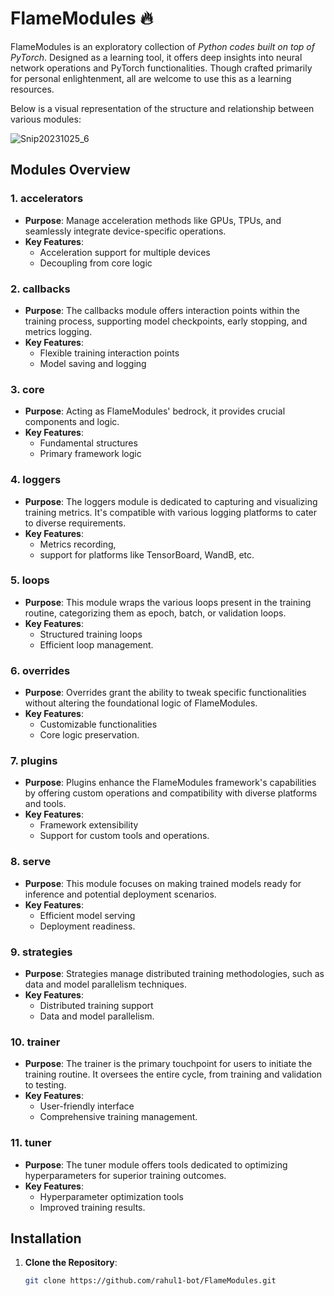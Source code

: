 # FlameModules 🔥

<!--![FlameModules Logo](link_to_your_logo.png)  <!-- If you have a logo, replace 'link_to_your_logo.png' with the actual link -->

FlameModules is an exploratory collection of *Python codes built on top of PyTorch*. Designed as a learning tool, it offers deep insights into neural network operations and PyTorch functionalities. Though crafted primarily for personal enlightenment, all are welcome to use this as a learning resources.

Below is a visual representation of the structure and relationship between various modules:

![Snip20231025_6](https://github.com/rahul1-bot/FlameModules/assets/65220704/5c17901a-88de-417c-9d7e-c0608ff20095)



## Modules Overview

### 1. **accelerators**
- **Purpose**: Manage acceleration methods like GPUs, TPUs, and seamlessly integrate device-specific operations.
- **Key Features**: 
  - Acceleration support for multiple devices
  - Decoupling from core logic

### 2. **callbacks**
- **Purpose**: The callbacks module offers interaction points within the training process, supporting model checkpoints, early stopping, and metrics logging.
- **Key Features**: 
  - Flexible training interaction points
  - Model saving and logging

### 3. **core**
- **Purpose**: Acting as FlameModules' bedrock, it provides crucial components and logic.
- **Key Features**:
  - Fundamental structures
  - Primary framework logic
 
### 4. **loggers**
- **Purpose**: The loggers module is dedicated to capturing and visualizing training metrics. It's compatible with various logging platforms to cater to diverse requirements.
- **Key Features**:
  - Metrics recording,
  - support for platforms like TensorBoard, WandB, etc.

### 5. **loops**
- **Purpose**: This module wraps the various loops present in the training routine, categorizing them as epoch, batch, or validation loops.
- **Key Features**:
  - Structured training loops
  - Efficient loop management.

### 6. **overrides**
- **Purpose**: Overrides grant the ability to tweak specific functionalities without altering the foundational logic of FlameModules.
- **Key Features**:
  - Customizable functionalities
  - Core logic preservation.

### 7. plugins
- **Purpose**: Plugins enhance the FlameModules framework's capabilities by offering custom operations and compatibility with diverse platforms and tools.
- **Key Features**:
  - Framework extensibility
  - Support for custom tools and operations.

### 8. serve
- **Purpose**: This module focuses on making trained models ready for inference and potential deployment scenarios.
- **Key Features**:
  - Efficient model serving
  - Deployment readiness.

### 9. strategies
- **Purpose**: Strategies manage distributed training methodologies, such as data and model parallelism techniques.
- **Key Features**:
  - Distributed training support
  - Data and model parallelism.

### 10. trainer
- **Purpose**: The trainer is the primary touchpoint for users to initiate the training routine. It oversees the entire cycle, from training and validation to testing.
- **Key Features**:
  - User-friendly interface
  - Comprehensive training management.

### 11. tuner
- **Purpose**: The tuner module offers tools dedicated to optimizing hyperparameters for superior training outcomes.
- **Key Features**:
  - Hyperparameter optimization tools
  - Improved training results.


## Installation

1. **Clone the Repository**:
   ```bash
   git clone https://github.com/rahul1-bot/FlameModules.git

